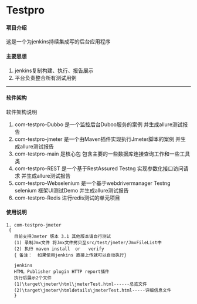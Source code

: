 # Testpro

#### 项目介绍
这是一个为jenkins持续集成写的后台应用程序
#### 主要思想
1. jenkins复制构建、执行、报告展示
2. 平台负责整合所有测试用例

----------------------------------------------------------------


#### 软件架构
软件架构说明
1. com-testpro-Dubbo 是一个监控后台Duboo服务的案例 并生成allure测试报告
2. com-testpro-jmeter 是一个由Maven插件实现执行Jmeter脚本的案例 并生成allure测试报告
3. com-testpro-main  是核心包 包含主要的一些数据库连接查询工作和一些工具类 
4. com-testpro-REST 是一个基于RestAssured Testng  实现参数化接口访问请求 并生成allure测试报告
5. com-testpro-Webselenium 是一个基于webdrivermanager Testng  selenium 框架UI测试Demo 并生成allure测试报告
6. com-testpro-Redis 进行redis测试的单元项目


#### 使用说明

    1. com-testpro-jmeter
     {
       目前支持Jmeter 版本 3.1 其他版本请自行测试
       (1) 录制Jmx文件 将Jmx文件拷贝至src/test/jmeter/JmxFileList中
       (2) 执行 maven install  or   verify
       { 备注：  如果使用jenkins 直接上传就可以自动执行}
       
       jenkins
       HTML Publisher plugin HTTP report插件
       执行后展示2个文件
       (1)\target\jmeter\html\jmeterTest.html------总览文件
       (2)\target\jmeter\htmldetails\jmeterTest.html-----详细信息文件
       }
  

